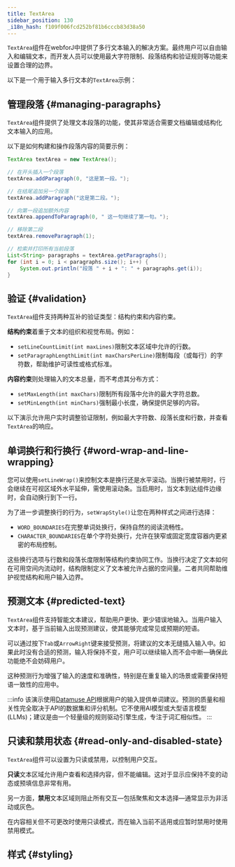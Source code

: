 ```yaml
---
title: TextArea
sidebar_position: 130
_i18n_hash: f109f006fcd252bf81b6cccb83d38a50
---
```

<DocChip chip="shadow" />
<DocChip chip="name" label="dwc-textarea" />
<DocChip chip='since' label='24.10' />
<JavadocLink type="foundation" location="com/webforj/component/field/TextArea" top='true'/>

`TextArea`组件在webforJ中提供了多行文本输入的解决方案。最终用户可以自由输入和编辑文本，而开发人员可以使用最大字符限制、段落结构和验证规则等功能来设置合理的边界。

以下是一个用于输入多行文本的`TextArea`示例：

<ComponentDemo 
path='/webforj/textarea?' 
javaE='https://raw.githubusercontent.com/webforj/webforj-documentation/refs/heads/main/src/main/java/com/webforj/samples/views/textarea/TextAreaView.java'
height = '300px'
/>

## 管理段落 {#managing-paragraphs}

`TextArea`组件提供了处理文本段落的功能，使其非常适合需要文档编辑或结构化文本输入的应用。

以下是如何构建和操作段落内容的简要示例：

```java
TextArea textArea = new TextArea();

// 在开头插入一个段落
textArea.addParagraph(0, "这是第一段。");

// 在结尾追加另一个段落
textArea.addParagraph("这是第二段。");

// 向第一段追加额外内容
textArea.appendToParagraph(0, " 这一句继续了第一句。");

// 移除第二段
textArea.removeParagraph(1);

// 检索并打印所有当前段落
List<String> paragraphs = textArea.getParagraphs();
for (int i = 0; i < paragraphs.size(); i++) {
    System.out.println("段落 " + i + ": " + paragraphs.get(i));
}
```

## 验证 {#validation}

`TextArea`组件支持两种互补的验证类型：结构约束和内容约束。

**结构约束**着重于文本的组织和视觉布局。例如：
- `setLineCountLimit(int maxLines)`限制文本区域中允许的行数。
- `setParagraphLengthLimit(int maxCharsPerLine)`限制每段（或每行）的字符数，帮助维护可读性或格式标准。

**内容约束**则处理输入的文本总量，而不考虑其分布方式：
- `setMaxLength(int maxChars)`限制所有段落中允许的最大字符总数。
- `setMinLength(int minChars)`强制最小长度，确保提供足够的内容。

以下演示允许用户实时调整验证限制，例如最大字符数、段落长度和行数，并查看`TextArea`的响应。
	
<ComponentDemo 
path='/webforj/textareavalidation?' 
javaE='https://raw.githubusercontent.com/webforj/webforj-documentation/refs/heads/main/src/main/java/com/webforj/samples/views/textarea/TextAreaValidationView.java'
height = '550px'
/>

## 单词换行和行换行 {#word-wrap-and-line-wrapping}

您可以使用`setLineWrap()`来控制文本是换行还是水平滚动。当换行被禁用时，行会继续在可视区域外水平延伸，需使用滚动条。当启用时，当文本到达组件边缘时，会自动换行到下一行。

为了进一步调整换行的行为，`setWrapStyle()`让您在两种样式之间进行选择：
- `WORD_BOUNDARIES`在完整单词处换行，保持自然的阅读流畅性。
- `CHARACTER_BOUNDARIES`在单个字符处换行，允许在狭窄或固定宽度容器内更紧密的布局控制。

这些换行选项与行数和段落长度限制等结构约束协同工作。当换行决定了文本如何在可用空间内流动时，结构限制定义了文本被允许占据的空间量。二者共同帮助维护视觉结构和用户输入边界。

<ComponentDemo 
path='/webforj/textareawrap?' 
javaE='https://raw.githubusercontent.com/webforj/webforj-documentation/refs/heads/main/src/main/java/com/webforj/samples/views/textarea/TextAreaWrapView.java'
height = '400px'
/>

## 预测文本 {#predicted-text}

`TextArea`组件支持智能文本建议，帮助用户更快、更少错误地输入。当用户输入文本时，基于当前输入出现预测建议，使其能够完成常见或预期的短语。

可以通过按下`Tab`或`ArrowRight`键来接受预测，将建议的文本无缝插入输入中。如果此时没有合适的预测，输入将保持不变，用户可以继续输入而不会中断—确保此功能绝不会妨碍用户。

这种预测行为增强了输入的速度和准确性，特别是在重复输入的场景或需要保持短语一致性的应用中。

<ComponentDemo 
path='/webforj/textareapredictedtext?' 
javaE='https://raw.githubusercontent.com/webforj/webforj-documentation/refs/heads/main/src/main/java/com/webforj/samples/views/textarea/TextAreaPredictedTextView.java'
height = '400px'
/>

:::info
该演示使用[Datamuse API](https://datamuse.com/)根据用户的输入提供单词建议。预测的质量和相关性完全取决于API的数据集和评分机制。它不使用AI模型或大型语言模型(LLMs)；建议是由一个轻量级的规则驱动引擎生成，专注于词汇相似性。
:::

## 只读和禁用状态 {#read-only-and-disabled-state}

`TextArea`组件可以设置为只读或禁用，以控制用户交互。

**只读**文本区域允许用户查看和选择内容，但不能编辑。这对于显示应保持不变的动态或预填信息非常有用。

另一方面，**禁用**文本区域则阻止所有交互—包括聚焦和文本选择—通常显示为非活动或灰色。

在内容相关但不可更改时使用只读模式，而在输入当前不适用或应暂时禁用时使用禁用模式。

<ComponentDemo 
path='/webforj/textareastates?' 
javaE='https://raw.githubusercontent.com/webforj/webforj-documentation/refs/heads/main/src/main/java/com/webforj/samples/views/textarea/TextAreaStatesView.java'
height = '300px'
/>

## 样式 {#styling}

<TableBuilder name="TextArea" />
